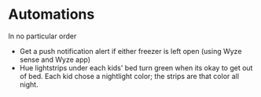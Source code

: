 # Automations

In no particular order

- Get a push notification alert if either freezer is left open (using Wyze sense and Wyze app)
- Hue lightstrips under each kids' bed turn green when its okay to get out of bed.  Each kid chose a nightlight color; the strips are that color all night.